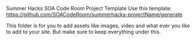 Summer Hacks
    SOA Code Room
    Project Template
    Use this template: https://github.com/SOACodeRoom/summerhacks-projectName/generate

This folder is for you to add assets like images, video and what ever you like to add to your site. But make sure to keep everything under this.